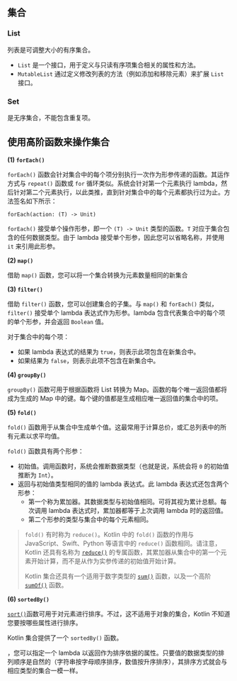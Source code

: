 ## 集合

### List

列表是可调整大小的有序集合。

- `List` 是一个接口，用于定义与只读有序项集合相关的属性和方法。
- `MutableList` 通过定义修改列表的方法（例如添加和移除元素）来扩展 `List` 接口。





### Set

是无序集合，不能包含重复项。





## 使用高阶函数来操作集合

**(1) `forEach()`** 

`forEach()` 函数会针对集合中的每个项分别执行一次作为形参传递的函数。其运作方式与 `repeat()` 函数或 `for` 循环类似。系统会针对第一个元素执行 lambda，然后针对第二个元素执行，以此类推，直到针对集合中的每个元素都执行过为止。方法签名如下所示：

```
forEach(action: (T) -> Unit)
```

`forEach()` 接受单个操作形参，即一个 `(T) -> Unit` 类型的函数。`T` 对应于集合包含的任何数据类型。由于 lambda 接受单个形参，因此您可以省略名称，并使用 `it` 来引用此形参。



**(2) `map()`** 

借助 `map()` 函数，您可以将一个集合转换为元素数量相同的新集合



**(3) `filter()`** 

借助 `filter()` 函数，您可以创建集合的子集。与 `map()` 和 `forEach()` 类似，`filter()` 接受单个 lambda 表达式作为形参。lambda 包含代表集合中的每个项的单个形参，并会返回 `Boolean` 值。

对于集合中的每个项：

- 如果 lambda 表达式的结果为 `true`，则表示此项包含在新集合中。
- 如果结果为 `false`，则表示此项不包含在新集合中。



**\(4) `groupBy()`**

`groupBy()` 函数可用于根据函数将 List 转换为 Map。函数的每个唯一返回值都将成为生成的 Map 中的键。每个键的值都是生成相应唯一返回值的集合中的项。



**(5) `fold()`**

`fold()` 函数用于从集合中生成单个值。这最常用于计算总价，或汇总列表中的所有元素以求平均值。

`fold()` 函数具有两个形参：

- 初始值。调用函数时，系统会推断数据类型（也就是说，系统会将 `0` 的初始值推断为 `Int`）。
- 返回与初始值类型相同的值的 lambda 表达式。此 lambda 表达式还包含两个形参：
  - 第一个称为累加器。其数据类型与初始值相同。可将其视为累计总额。每次调用 lambda 表达式时，累加器都等于上次调用 lambda 时的返回值。
  - 第二个形参的类型与集合中的每个元素相同。

> `fold()` 有时称为 `reduce()`。Kotlin 中的 `fold()` 函数的作用与 JavaScript、Swift、Python 等语言中的 `reduce()` 函数相同。请注意，Kotlin 还具有名称为 [`reduce()`](https://kotlinlang.org/api/latest/jvm/stdlib/kotlin.collections/reduce.html) 的专属函数，其累加器从集合中的第一个元素开始计算，而不是从作为实参传递的初始值开始计算。
>
> Kotlin 集合还具有一个适用于数字类型的 [`sum()`](https://kotlinlang.org/api/latest/jvm/stdlib/kotlin.collections/sum.html) 函数，以及一个高阶 [`sumOf()`](https://kotlinlang.org/api/latest/jvm/stdlib/kotlin.collections/sum-of.html) 函数。





**(6) `sortedBy()`**

[`sort()`](https://kotlinlang.org/api/latest/jvm/stdlib/kotlin.collections/sort.html)函数可用于对元素进行排序。不过，这不适用于对象的集合，Kotlin 不知道您要按哪些属性进行排序。

 Kotlin 集合提供了一个 `sortedBy()` 函数。

，您可以指定一个 lambda 以返回作为排序依据的属性。只要值的数据类型的排列顺序是自然的（字符串按字母顺序排序，数值按升序排序），其排序方式就会与相应类型的集合一模一样。























